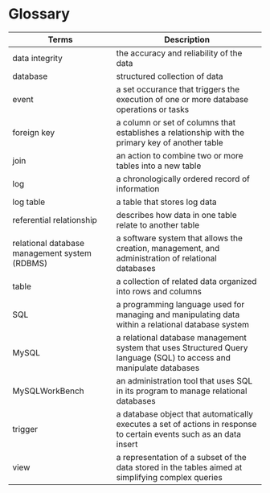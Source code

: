 # Glossary
| Terms       | Description                          |
| ----------- | ------------------------------------ |
| data integrity | the accuracy and reliability of the data |
| database    | structured collection of data  |
| event | a set occurance that triggers the execution of one or more database operations or tasks | 
| foreign key  |  a column or set of columns that establishes a relationship with the primary key of another table
| join    | an action to combine two or more tables into a new table |
| log    | a chronologically ordered record of information|
| log table    | a table that stores log data|
| referential relationship    | describes how data in one table relate to another table |
| relational database management system (RDBMS)| a software system that allows the creation, management, and administration of relational databases  |  
| table    | a collection of related data organized into rows and columns |
| SQL      | a programming language used for managing and manipulating data within a relational database system |
| MySQL    | a relational database management system that uses Structured Query language (SQL) to access and manipulate databases |
| MySQLWorkBench    | an administration tool that uses SQL in its program to manage relational databases|
| trigger    | a database object that automatically executes a set of actions in response to certain events such as an data insert
| view    | a representation of a subset of the data stored in the tables aimed at simplifying complex queries |


